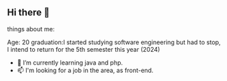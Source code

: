 ## Hi there 👋

things about me:

Age: 20
graduation:I started studying software engineering but had to stop, I intend to return for the 5th semester this year (2024)


- 🌱 I’m currently learning java and php.
- 📫 I'm looking for a job in the area, as front-end.

